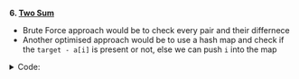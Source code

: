 **6. [Two Sum](https://leetcode.com/explore/interview/card/top-interview-questions-easy/92/array/546/)**

- Brute Force approach would be to check every pair and their differnece
- Another optimised approach would be to use a hash map and check if the `target - a[i]` is present or not, else we can
  push `i` into the map

<details><summary>Code:</summary>

```cpp
class Solution {
public:
    vector<int> twoSum(vector<int>& numbers, int target) {
        unordered_map<int, int> map;
        vector<int> ret;
        int i;
        for(i=0; i<numbers.size(); i++){

            if(map.find(numbers[i]) == map.end())
                map[target-numbers[i]] = i;

            else {
                ret.push_back(map[numbers[i]]);
                ret.push_back(i);
                break;
            }
        }
        return ret;
    }
};
```

</details>

